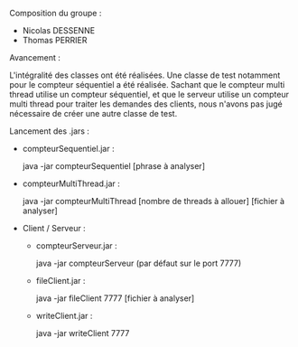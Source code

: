 Composition du groupe :

- Nicolas DESSENNE
- Thomas PERRIER

Avancement :

  L'intégralité des classes ont été réalisées. Une classe de test notamment pour le compteur séquentiel a été réalisée. Sachant que le
compteur multi thread utilise un compteur séquentiel, et que le serveur utilise un compteur multi thread pour traiter les demandes des
clients, nous n'avons pas jugé nécessaire de créer une autre classe de test.

Lancement des .jars :

- compteurSequentiel.jar :

  java -jar compteurSequentiel [phrase à analyser]
  
- compteurMultiThread.jar :

  java -jar compteurMultiThread [nombre de threads à allouer] [fichier à analyser]
  
- Client / Serveur :

  - compteurServeur.jar :
  
    java -jar compteurServeur (par défaut sur le port 7777)
    
  - fileClient.jar :
  
    java -jar fileClient 7777 [fichier à analyser]
    
  - writeClient.jar :
  
    java -jar writeClient 7777
